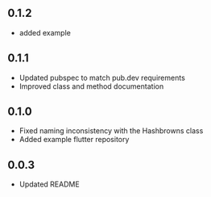 ## 0.1.2
* added example
## 0.1.1
* Updated pubspec to match pub.dev requirements
* Improved class and method documentation
## 0.1.0
* Fixed naming inconsistency with the Hashbrowns class
* Added example flutter repository
## 0.0.3
* Updated README
